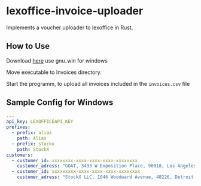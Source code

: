 # lexoffice-invoice-uploader

Implements a voucher uploader to lexoffice in Rust.

## How to Use

Download [here](https://github.com/McTschecker/lexoffice-invoice-uploader/releases/latest) use gnu_win for windows 

Move executable to Invoices directory.

Start the programm, to upload all invoices included in the `invoices.csv` file



## Sample Config for Windows

```yaml
---
api_key: LEXOFFICEAPI_KEY
prefixes:
  - prefix: alias
    path: Alias
  - prefix: stockx
    path: StockX
customers:
  - customer_id: xxxxxxxx-xxxx-xxxx-xxxx-xxxxxxxx
    customer_adress: "GOAT, 3433 W Exposition Place, 90018, Los Angeles (CA), USA "
  - customer_id: xxxxxxxxx-xxxx-xxxx-xxxx-xxxxxxxx
    customer_adress: "StockX LLC, 1046 Woodward Avenue, 48226, Detroit (MI), USA "
```
